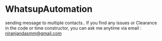 # WhatsupAutomation
sending message to multiple contacts.. If you find any issues or Clearance in the code or time constructor, you can ask me anytime via email : niranjandasmm@gmail.com
